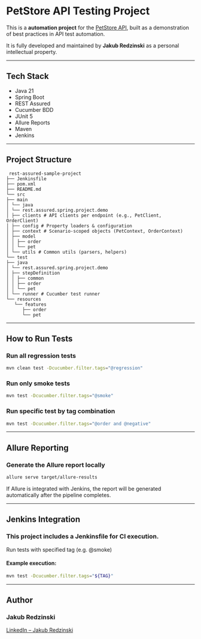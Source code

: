 # PetStore API Testing Project

This is a **automation project** for the [PetStore API](https://petstore.swagger.io/), built as a demonstration of best practices in API test automation.

It is fully developed and maintained by **Jakub Redzinski** as a personal intellectual property.

---

## Tech Stack

-  Java 21
-  Spring Boot
-  REST Assured
-  Cucumber BDD
-  JUnit 5
- Allure Reports
-  Maven
-  Jenkins

---

## Project Structure
<pre><code> rest-assured-sample-project
├── Jenkinsfile
├── pom.xml
├── README.md
└── src
├── main
│ └── java
│ └── rest.assured.spring.project.demo
│ ├── clients # API clients per endpoint (e.g., PetClient, OrderClient)
│ ├── config # Property loaders & configuration
│ ├── context # Scenario-scoped objects (PetContext, OrderContext)
│ ├── model
│ │ ├── order
│ │ └── pet
│ └── utils # Common utils (parsers, helpers)
└── test
├── java
│ └── rest.assured.spring.project.demo
│ ├── stepDefinition
│ │ ├── common
│ │ ├── order
│ │ └── pet
│ └── runner # Cucumber test runner
└── resources
   └── features
      ├── order
      └── pet
</code></pre>
---
## How to Run Tests

### Run all regression tests

```bash
mvn clean test -Dcucumber.filter.tags="@regression"
```

### Run only smoke tests

```bash
mvn test -Dcucumber.filter.tags="@smoke"
```

### Run specific test by tag combination
```bash
mvn test -Dcucumber.filter.tags="@order and @negative"
```

---

## Allure Reporting
### Generate the Allure report locally

```bash
allure serve target/allure-results
```
If Allure is integrated with Jenkins, the report will be generated automatically after the pipeline completes.


---
## Jenkins Integration

### This project includes a Jenkinsfile for CI execution.

Run tests with specified tag (e.g. @smoke)

#### Example execution:

```bash
mvn test -Dcucumber.filter.tags="${TAG}"
```

---

## Author
### Jakub Redzinski
[LinkedIn – Jakub Redzinski](https://www.linkedin.com/in/jakub-redzinski)
